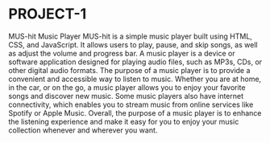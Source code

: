 # PROJECT-1
MUS-hit Music Player MUS-hit is a simple music player built using HTML, CSS, and JavaScript. It allows users to play, pause, and skip songs, as well as adjust the volume and progress bar.
A music player is a device or software application designed for playing audio files, such as MP3s, CDs, or other digital audio formats. The purpose of a music player is to provide a convenient and accessible way to listen to music.
Whether you are at home, in the car, or on the go, a music player allows you to enjoy your favorite songs and discover new music. Some music players also have internet connectivity, which enables you to stream music from online services like Spotify or Apple Music.
Overall, the purpose of a music player is to enhance the listening experience and make it easy for you to enjoy your music collection whenever and wherever you want.
